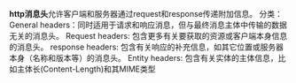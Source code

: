 **http消息头**允许客户端和服务器通过request和response传递附加信息。
分类：
General headers：同时适用于请求和响应消息，但与最终消息主体中传输的数据无关的消息头。
Request headers: 包含更多有关要获取的资源或客户端本身信息的消息头。
response headers: 包含有关响应的补充信息，如其它位置或服务器本身（名称和版本等）的消息头。
Entity headers: 包含有关实体的主体信息，比如主体长(Content-Length)和其MIME类型